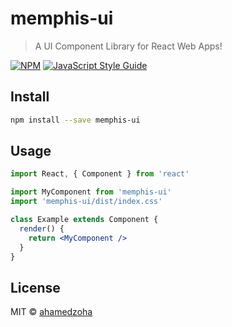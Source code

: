 # memphis-ui

> A UI Component Library for React Web Apps!

[![NPM](https://img.shields.io/npm/v/memphis-ui.svg)](https://www.npmjs.com/package/memphis-ui) [![JavaScript Style Guide](https://img.shields.io/badge/code_style-standard-brightgreen.svg)](https://standardjs.com)

## Install

```bash
npm install --save memphis-ui
```

## Usage

```jsx
import React, { Component } from 'react'

import MyComponent from 'memphis-ui'
import 'memphis-ui/dist/index.css'

class Example extends Component {
  render() {
    return <MyComponent />
  }
}
```

## License

MIT © [ahamedzoha](https://github.com/ahamedzoha)
